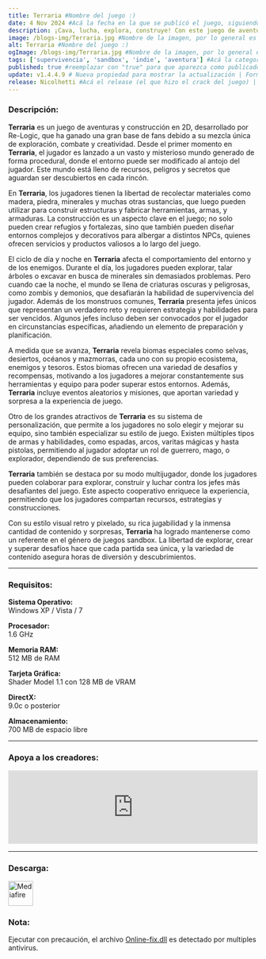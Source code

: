 ```yaml
---
title: Terraria #Nombre del juego :)
date: 4 Nov 2024 #Acá la fecha en la que se publicó el juego, siguiendo este formato: Dia "30", Mes "Oct", Año "2024" = como debe quedar: 30 Oct 2024
description: ¡Cava, lucha, explora, construye! Con este juego de aventuras repleto de acción nada es imposible. ¡Pack de Cuatro también disponible! #Acá una mini descripción del juego
image: /blogs-img/Terraria.jpg #Nombre de la imagen, por lo general es exactamente el mismo nombre que el juego excluyendo lo ":" (Dos puntos)
alt: Terraria #Nombre del juego :)
ogImage: /blogs-img/Terraria.jpg #Nombre de la imagen, por lo general es exactamente el mismo nombre que el juego excluyendo lo ":" (Dos puntos)
tags: ['supervivencia', 'sandbox', 'indie', 'aventura'] #Acá la categoría o categorías del juego, si es más de una se coloca en este formato: ['categoría1', 'categoría2']
published: true #reemplazar con "true" para que aparezca como publicado
update: v1.4.4.9 # Nueva propiedad para mostrar la actualización | Formato: v1.0.0
release: Nicolhetti #Acá el release (el que hizo el crack del juego) | Formato: Nicolhetti
---
```


<!--En VSCode seleccionando una palabra, por ejemplo: "Terraria" y apretando Ctrl+F2 se seleccionan todas las palabras iguales-->

### Descripción:
**Terraria** es un juego de aventuras y construcción en 2D, desarrollado por Re-Logic, que ha ganado una gran base de fans debido a su mezcla única de exploración, combate y creatividad. Desde el primer momento en **Terraria**, el jugador es lanzado a un vasto y misterioso mundo generado de forma procedural, donde el entorno puede ser modificado al antojo del jugador. Este mundo está lleno de recursos, peligros y secretos que aguardan ser descubiertos en cada rincón.

En **Terraria**, los jugadores tienen la libertad de recolectar materiales como madera, piedra, minerales y muchas otras sustancias, que luego pueden utilizar para construir estructuras y fabricar herramientas, armas, y armaduras. La construcción es un aspecto clave en el juego; no solo pueden crear refugios y fortalezas, sino que también pueden diseñar entornos complejos y decorativos para albergar a distintos NPCs, quienes ofrecen servicios y productos valiosos a lo largo del juego.

El ciclo de día y noche en **Terraria** afecta el comportamiento del entorno y de los enemigos. Durante el día, los jugadores pueden explorar, talar árboles o excavar en busca de minerales sin demasiados problemas. Pero cuando cae la noche, el mundo se llena de criaturas oscuras y peligrosas, como zombis y demonios, que desafiarán la habilidad de supervivencia del jugador. Además de los monstruos comunes, **Terraria** presenta jefes únicos que representan un verdadero reto y requieren estrategia y habilidades para ser vencidos. Algunos jefes incluso deben ser convocados por el jugador en circunstancias específicas, añadiendo un elemento de preparación y planificación.

A medida que se avanza, **Terraria** revela biomas especiales como selvas, desiertos, océanos y mazmorras, cada uno con su propio ecosistema, enemigos y tesoros. Estos biomas ofrecen una variedad de desafíos y recompensas, motivando a los jugadores a mejorar constantemente sus herramientas y equipo para poder superar estos entornos. Además, **Terraria** incluye eventos aleatorios y misiones, que aportan variedad y sorpresa a la experiencia de juego.

Otro de los grandes atractivos de **Terraria** es su sistema de personalización, que permite a los jugadores no solo elegir y mejorar su equipo, sino también especializar su estilo de juego. Existen múltiples tipos de armas y habilidades, como espadas, arcos, varitas mágicas y hasta pistolas, permitiendo al jugador adoptar un rol de guerrero, mago, o explorador, dependiendo de sus preferencias.

**Terraria** también se destaca por su modo multijugador, donde los jugadores pueden colaborar para explorar, construir y luchar contra los jefes más desafiantes del juego. Este aspecto cooperativo enriquece la experiencia, permitiendo que los jugadores compartan recursos, estrategias y construcciones.

Con su estilo visual retro y pixelado, su rica jugabilidad y la inmensa cantidad de contenido y sorpresas, **Terraria** ha logrado mantenerse como un referente en el género de juegos sandbox. La libertad de explorar, crear y superar desafíos hace que cada partida sea única, y la variedad de contenido asegura horas de diversión y descubrimientos.
<!--Prompt para Chat-GPT: Hazme una descripción para el juego "Terraria" y cada que menciones "Terraria" ponlo en negrita -->

---

### Requisitos:
**Sistema Operativo:**  
Windows XP / Vista / 7

**Procesador:**  
1.6 GHz

**Memoria RAM:**  
512 MB de RAM

**Tarjeta Gráfica:**  
Shader Model 1.1 con 128 MB de VRAM

**DirectX:**  
9.0c o posterior

**Almacenamiento:**  
700 MB de espacio libre

<!--Si falta o sobra un requisito se quita o se agrega manteniendo el mismo formato-->

---

### Apoya a los creadores:
<iframe src="https://store.steampowered.com/widget/105600/" frameborder="0" style="background-color: transparent; width: 100% !important; aspect-ratio: 646 / 190;"></iframe>

<!--Reemplazar los numeros (AppID) del juego (en este caso 2668510) por el numero (AppID) correspondiente con el juego a publicar-->
<!--El AppID se encuentra en la URL del Juego en Steam-->

---

### Descarga:

[<img src="https://gist.github.com/cxmeel/0dbc95191f239b631c3874f4ccf114e2/raw/download.svg" alt="Mediafire" height="50" />](https://www.mediafire.com/file/q4qmoj24v5794es/Terraria_-_By_Nicolhetti_Projects.zip/file)

<!-- # se debe reemplazar por el link de descarga-->

<!--NOMBRE-DEL-SERVICIO se debe reemplazar por el servicio donde está subido el juego-->

### Nota:

Ejecutar con precaución, el archivo [Online-fix.dll](https://www.virustotal.com/gui/file/07bd4bdc3107c46dfd4a1e4f0307ec3d1e95519e561315d207fb1dea40525a31) es detectado por multiples antivirus.